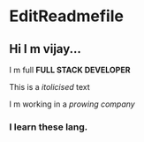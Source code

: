 # EditReadmefile

## Hi I m vijay...

I m full **FULL STACK DEVELOPER**

This is a _itolicised_ text

I m working in a _prowing_ _company_

### I learn these lang.
